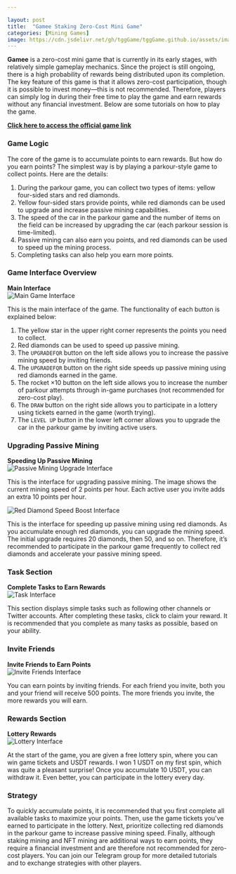 ```yaml
---

layout: post  
title:  "Gamee Staking Zero-Cost Mini Game"  
categories: [Mining Games]  
image: https://cdn.jsdelivr.net/gh/tggGame/tggGame.github.io/assets/images/Aspose.Words.514c4aac-09ed-4a1a-9a8b-cd30431c3055.001.png  
---
```


**Gamee** is a zero-cost mini game that is currently in its early stages, with relatively simple gameplay mechanics. Since the project is still ongoing, there is a high probability of rewards being distributed upon its completion. The key feature of this game is that it allows zero-cost participation, though it is possible to invest money—this is not recommended. Therefore, players can simply log in during their free time to play the game and earn rewards without any financial investment. Below are some tutorials on how to play the game.

**[Click here to access the official game link](https://t.me/gamee/start?startapp=ref_1712464860)**

### Game Logic

The core of the game is to accumulate points to earn rewards. But how do you earn points? The simplest way is by playing a parkour-style game to collect points. Here are the details:

1. During the parkour game, you can collect two types of items: yellow four-sided stars and red diamonds.
2. Yellow four-sided stars provide points, while red diamonds can be used to upgrade and increase passive mining capabilities.
3. The speed of the car in the parkour game and the number of items on the field can be increased by upgrading the car (each parkour session is time-limited).
4. Passive mining can also earn you points, and red diamonds can be used to speed up the mining process.
5. Completing tasks can also help you earn more points.

### Game Interface Overview

**Main Interface**  
![Main Game Interface](https://cdn.jsdelivr.net/gh/tggGame/tggGame.github.io/assets/images/Aspose.Words.514c4aac-09ed-4a1a-9a8b-cd30431c3055.001.png)

This is the main interface of the game. The functionality of each button is explained below:

1. The yellow star in the upper right corner represents the points you need to collect.
2. Red diamonds can be used to speed up passive mining.
3. The `UPGRADEFQR` button on the left side allows you to increase the passive mining speed by inviting friends.
4. The `UPGRADEFQR` button on the right side speeds up passive mining using red diamonds earned in the game.
5. The rocket ×10 button on the left side allows you to increase the number of parkour attempts through in-game purchases (not recommended for zero-cost play).
6. The `DRAW` button on the right side allows you to participate in a lottery using tickets earned in the game (worth trying).
7. The `LEVEL UP` button in the lower left corner allows you to upgrade the car in the parkour game by inviting active users.

### Upgrading Passive Mining

**Speeding Up Passive Mining**  
![Passive Mining Upgrade Interface](https://cdn.jsdelivr.net/gh/tggGame/tggGame.github.io/assets/images/Aspose.Words.514c4aac-09ed-4a1a-9a8b-cd30431c3055.002.png)

This is the interface for upgrading passive mining. The image shows the current mining speed of 2 points per hour. Each active user you invite adds an extra 10 points per hour.

![Red Diamond Speed Boost Interface](https://cdn.jsdelivr.net/gh/tggGame/tggGame.github.io/assets/images/Aspose.Words.514c4aac-09ed-4a1a-9a8b-cd30431c3055.003.png)

This is the interface for speeding up passive mining using red diamonds. As you accumulate enough red diamonds, you can upgrade the mining speed. The initial upgrade requires 20 diamonds, then 50, and so on. Therefore, it’s recommended to participate in the parkour game frequently to collect red diamonds and accelerate your passive mining speed.

### Task Section

**Complete Tasks to Earn Rewards**  
![Task Interface](https://cdn.jsdelivr.net/gh/tggGame/tggGame.github.io/assets/images/Aspose.Words.514c4aac-09ed-4a1a-9a8b-cd30431c3055.004.png)

This section displays simple tasks such as following other channels or Twitter accounts. After completing these tasks, click to claim your reward. It is recommended that you complete as many tasks as possible, based on your ability.

### Invite Friends

**Invite Friends to Earn Points**  
![Invite Friends Interface](https://cdn.jsdelivr.net/gh/tggGame/tggGame.github.io/assets/images/Aspose.Words.514c4aac-09ed-4a1a-9a8b-cd30431c3055.005.png)

You can earn points by inviting friends. For each friend you invite, both you and your friend will receive 500 points. The more friends you invite, the more rewards you will earn.

### Rewards Section

**Lottery Rewards**  
![Lottery Interface](https://cdn.jsdelivr.net/gh/tggGame/tggGame.github.io/assets/images/Aspose.Words.514c4aac-09ed-4a1a-9a8b-cd30431c3055.006.png)

At the start of the game, you are given a free lottery spin, where you can win game tickets and USDT rewards. I won 1 USDT on my first spin, which was quite a pleasant surprise! Once you accumulate 10 USDT, you can withdraw it. Even better, you can participate in the lottery every day.

### Strategy

To quickly accumulate points, it is recommended that you first complete all available tasks to maximize your points. Then, use the game tickets you’ve earned to participate in the lottery. Next, prioritize collecting red diamonds in the parkour game to increase passive mining speed. Finally, although staking mining and NFT mining are additional ways to earn points, they require a financial investment and are therefore not recommended for zero-cost players. You can join our Telegram group for more detailed tutorials and to exchange strategies with other players.
